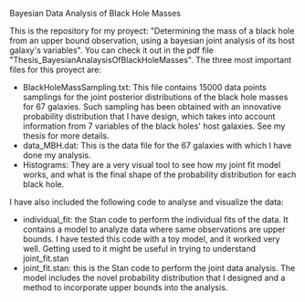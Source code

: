 Bayesian Data Analysis of Black Hole Masses

This is the repository for my proyect: "Determining the mass of a black hole from an upper bound observation, using a bayesian joint analysis of its host galaxy's variables". You can check it out in the pdf file "Thesis_BayesianAnalaysisOfBlackHoleMasses". The three most important files for this proyect are: 
 - BlackHoleMassSampling.txt: This file contains 15000 data points samplings for the joint posterior distributions of the black hole masses for 67 galaxies. Such sampling has been obtained with an innovative probability distribution that I have design, which takes into account information from 7 variables of the black holes' host galaxies. See my thesis for more details.
 - data_MBH.dat: This is the data file for the 67 galaxies with which I have done my analysis.
 - Histograms: They are a very visual tool to see how my joint fit model works, and what is the final shape of the probability distribution for each black hole.

I have also included the following code to analyse and visualize the data: 
 - individual_fit: the Stan code to perform the individual fits of the data. It contains a model to analyze data where same observations are upper bounds. I have tested this code with a toy model, and it worked very well.  Getting used to it might be useful in trying to understand joint_fit.stan
 - joint_fit.stan: this is the Stan code to perform the joint data analysis. The model includes the novel probability distribution that I designed and a method to incorporate upper bounds into the analysis.

